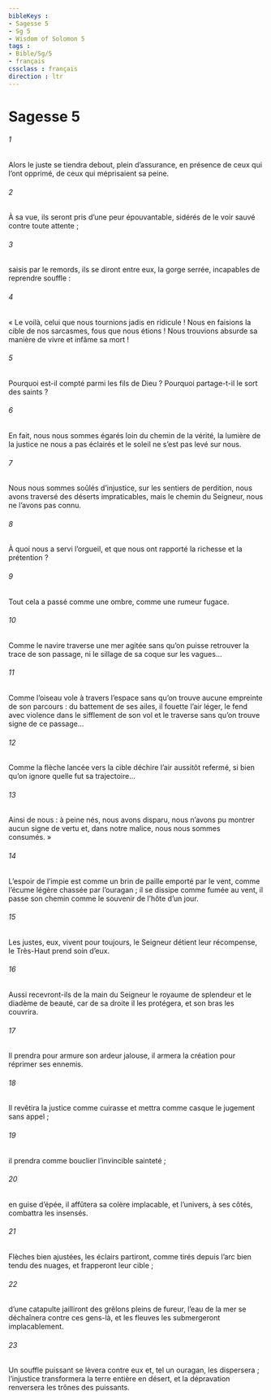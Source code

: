 ```yaml
---
bibleKeys : 
- Sagesse 5
- Sg 5
- Wisdom of Solomon 5
tags : 
- Bible/Sg/5
- français
cssclass : français
direction : ltr
---
```


# Sagesse 5

###### 1
Alors le juste se tiendra debout, plein d’assurance,
en présence de ceux qui l’ont opprimé,
de ceux qui méprisaient sa peine.
###### 2
À sa vue, ils seront pris d’une peur épouvantable,
sidérés de le voir sauvé contre toute attente ;
###### 3
saisis par le remords, ils se diront entre eux,
la gorge serrée, incapables de reprendre souffle :
###### 4
« Le voilà, celui que nous tournions jadis en ridicule !
Nous en faisions la cible de nos sarcasmes,
fous que nous étions !
Nous trouvions absurde sa manière de vivre
et infâme sa mort !
###### 5
Pourquoi est-il compté parmi les fils de Dieu ?
Pourquoi partage-t-il le sort des saints ?
###### 6
En fait, nous nous sommes égarés loin du chemin de la vérité,
la lumière de la justice ne nous a pas éclairés
et le soleil ne s’est pas levé sur nous.
###### 7
Nous nous sommes soûlés d’injustice, sur les sentiers de perdition,
nous avons traversé des déserts impraticables,
mais le chemin du Seigneur, nous ne l’avons pas connu.
###### 8
À quoi nous a servi l’orgueil,
et que nous ont rapporté la richesse et la prétention ?
###### 9
Tout cela a passé comme une ombre,
comme une rumeur fugace.
###### 10
Comme le navire traverse une mer agitée
sans qu’on puisse retrouver la trace de son passage,
ni le sillage de sa coque sur les vagues…
###### 11
Comme l’oiseau vole à travers l’espace
sans qu’on trouve aucune empreinte de son parcours :
du battement de ses ailes, il fouette l’air léger,
le fend avec violence dans le sifflement de son vol
et le traverse sans qu’on trouve signe de ce passage…
###### 12
Comme la flèche lancée vers la cible
déchire l’air aussitôt refermé,
si bien qu’on ignore quelle fut sa trajectoire…
###### 13
Ainsi de nous :
à peine nés, nous avons disparu,
nous n’avons pu montrer aucun signe de vertu
et, dans notre malice, nous nous sommes consumés. »
###### 14
L’espoir de l’impie est comme un brin de paille emporté par le vent,
comme l’écume légère chassée par l’ouragan ;
il se dissipe comme fumée au vent,
il passe son chemin
comme le souvenir de l’hôte d’un jour.
###### 15
Les justes, eux, vivent pour toujours,
le Seigneur détient leur récompense,
le Très-Haut prend soin d’eux.
###### 16
Aussi recevront-ils de la main du Seigneur
le royaume de splendeur et le diadème de beauté,
car de sa droite il les protégera,
et son bras les couvrira.
###### 17
Il prendra pour armure son ardeur jalouse,
il armera la création pour réprimer ses ennemis.
###### 18
Il revêtira la justice comme cuirasse
et mettra comme casque le jugement sans appel ;
###### 19
il prendra comme bouclier l’invincible sainteté ;
###### 20
en guise d’épée, il affûtera sa colère implacable,
et l’univers, à ses côtés, combattra les insensés.
###### 21
Flèches bien ajustées, les éclairs partiront,
comme tirés depuis l’arc bien tendu des nuages,
et frapperont leur cible ;
###### 22
d’une catapulte jailliront des grêlons pleins de fureur,
l’eau de la mer se déchaînera contre ces gens-là,
et les fleuves les submergeront implacablement.
###### 23
Un souffle puissant se lèvera contre eux
et, tel un ouragan, les dispersera ;
l’injustice transformera la terre entière en désert,
et la dépravation renversera les trônes des puissants.
